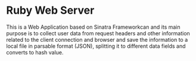 # Ruby Web Server

This is a Web Application based on Sinatra Frameworkcan and its main purpose is to collect user data from request headers and other information related to the client connection and browser and save the information to a local file in parsable format (JSON), splitting it to different data fields and converts to hash value.
